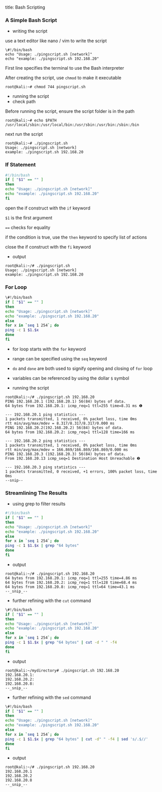 title: Bash Scripting

### A Simple Bash Script


- writing the script

use a text editor like nano / vim to write the script

```
\#!/bin/bash
echo "Usage: ./pingscript.sh [network]"
echo "example: ./pingscript.sh 192.168.20"
```

First line specifies the terminal to use the Bash interpreter

After creating the script, use `chmod` to make it executable

```
root@kali:~# chmod 744 pingscript.sh
```

- running the script
- check path

Before running the script, ensure the script folder is in the path

```
root@kali:~# echo $PATH
/usr/local/sbin:/usr/local/bin:/usr/sbin:/usr/bin:/sbin:/bin
```

next run the script

```
root@kali:~# ./pingscript.sh
Usage: ./pingscript.sh [network]
example: ./pingscript.sh 192.168.20
```

### If Statement

```bash
#!/bin/bash
if [ "$1" == "" ]
then
echo "Usage: ./pingscript.sh [network]"
echo "example: ./pingscript.sh 192.168.20"
fi
```

open the if construct with the `if` keyword

`$1` is the first argument

`==` checks for equality

if the condition is true, use the `then` keyword to specify list of actions

close the if construct with the `fi` keyword

- output

```
root@kali:~/# ./pingscript.sh
Usage: ./pingscript.sh [network]
example: ./pingscript.sh 192.168.20
```

### For Loop

```bash
\#!/bin/bash
if [ "$1" == "" ]
then
echo "Usage: ./pingscript.sh [network]"
echo "example: ./pingscript.sh 192.168.20"
else
for x in `seq 1 254`; do
ping -c 1 $1.$x
done 
fi
```

- for loop starts with the `for` keyword
- range can be specified using the `seq` keyword
- `do` and `done` are both used to signify opening and closing of `for` loop
- variables can be referenced by using the dollar `$` symbol 

- running the script

```
root@kali:~/# ./pingscript.sh 192.168.20
PING 192.168.20.1 (192.168.20.1) 56(84) bytes of data.
64 bytes from 192.168.20.1: icmp_req=1 ttl=255 time=8.31 ms ❶

--- 192.168.20.1 ping statistics ---
1 packets transmitted, 1 received, 0% packet loss, time 0ms
rtt min/avg/max/mdev = 8.317/8.317/8.317/0.000 ms
PING 192.168.20.2(192.168.20.2) 56(84) bytes of data.
64 bytes from 192.168.20.2: icmp_req=1 ttl=128 time=166 ms

--- 192.168.20.2 ping statistics ---
1 packets transmitted, 1 received, 0% packet loss, time 0ms
rtt min/avg/max/mdev = 166.869/166.869/166.869/0.000 ms
PING 192.168.20.3 (192.168.20.3) 56(84) bytes of data.
From 192.168.20.13 icmp_seq=1 Destination Host Unreachable ❷

--- 192.168.20.3 ping statistics ---
1 packets transmitted, 0 received, +1 errors, 100% packet loss, time 0ms
--snip--
```

### Streamlining The Results

- using grep to filter results

```bash hl_lines="8"
#!/bin/bash
if [ "$1" == "" ]
then
echo "Usage: ./pingscript.sh [network]"
echo "example: ./pingscript.sh 192.168.20"
else
for x in `seq 1 254`; do
ping -c 1 $1.$x | grep "64 bytes"
done
fi
```

- output

```
root@kali:~/# ./pingscript.sh 192.168.20
64 bytes from 192.168.20.1: icmp_req=1 ttl=255 time=4.86 ms
64 bytes from 192.168.20.2: icmp_req=1 ttl=128 time=68.4 ms
64 bytes from 192.168.20.8: icmp_req=1 ttl=64 time=43.1 ms
--_snip_--
```

- further refining with the `cut` command

``` bash hl_lines="8"
\#!/bin/bash
if [ "$1" == "" ]
then
echo "Usage: ./pingscript.sh [network]"
echo "example: ./pingscript.sh 192.168.20"
else
for x in `seq 1 254`; do
ping -c 1 $1.$x | grep "64 bytes" | cut -d " " -f4
done
fi
```

- output

```
root@kali:~/mydirectory# ./pingscript.sh 192.168.20
192.168.20.1:
192.168.20.2:
192.168.20.8:
--_snip_--
```

- further refining with the `sed` command

```bash hl_lines="8"
\#!/bin/bash
if [ "$1" == "" ]
then
echo "Usage: ./pingscript.sh [network]"
echo "example: ./pingscript.sh 192.168.20"
else
for x in `seq 1 254`; do
ping -c 1 $1.$x | grep "64 bytes" | cut -d" " -f4 | sed 's/.$//'
done
fi
```

- output

```
root@kali:~/# ./pingscript.sh 192.168.20
192.168.20.1
192.168.20.2
192.168.20.8
--_snip_--
```

